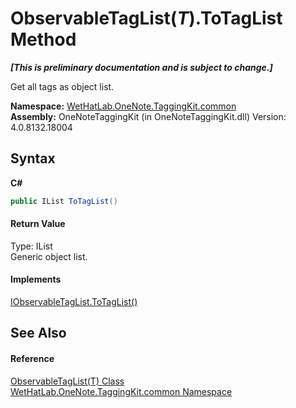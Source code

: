 # ObservableTagList(*T*).ToTagList Method 
 _**\[This is preliminary documentation and is subject to change.\]**_

Get all tags as object list.

**Namespace:**&nbsp;<a href="bcdbab9c-63d1-48a4-6937-af53fb8d9a55">WetHatLab.OneNote.TaggingKit.common</a><br />**Assembly:**&nbsp;OneNoteTaggingKit (in OneNoteTaggingKit.dll) Version: 4.0.8132.18004

## Syntax

**C#**<br />
``` C#
public IList ToTagList()
```


#### Return Value
Type: IList<br />Generic object list.

#### Implements
<a href="964e12bd-aa54-e40f-005b-cc491ee3ab8c">IObservableTagList.ToTagList()</a><br />

## See Also


#### Reference
<a href="059ed89c-302a-e9b3-5d21-aac50b75032b">ObservableTagList(T) Class</a><br /><a href="bcdbab9c-63d1-48a4-6937-af53fb8d9a55">WetHatLab.OneNote.TaggingKit.common Namespace</a><br />